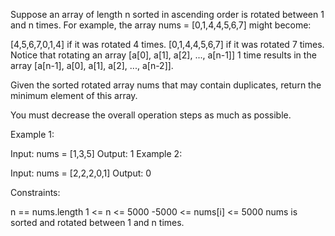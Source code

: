 Suppose an array of length n sorted in ascending order is rotated between 1 and n times. For example, the array nums = [0,1,4,4,5,6,7] might become:

[4,5,6,7,0,1,4] if it was rotated 4 times.
[0,1,4,4,5,6,7] if it was rotated 7 times.
Notice that rotating an array [a[0], a[1], a[2], ..., a[n-1]] 1 time results in the array [a[n-1], a[0], a[1], a[2], ..., a[n-2]].

Given the sorted rotated array nums that may contain duplicates, return the minimum element of this array.

You must decrease the overall operation steps as much as possible.

Example 1:

Input: nums = [1,3,5]
Output: 1
Example 2:

Input: nums = [2,2,2,0,1]
Output: 0

Constraints:

n == nums.length
1 <= n <= 5000
-5000 <= nums[i] <= 5000
nums is sorted and rotated between 1 and n times.
